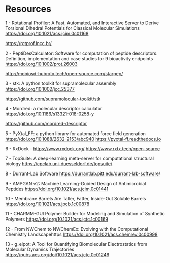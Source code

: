 # Resources

1 - Rotational Profiler: A Fast, Automated, and Interactive Server to Derive Torsional Dihedral Potentials for Classical Molecular Simulations
https://doi.org/10.1021/acs.jcim.0c01168

https://rotprof.lncc.br/

2 - PeptiDesCalculator: Software for computation of peptide descriptors. Definition, implementation and case studies for 9 bioactivity endpoints
https://doi.org/10.1002/prot.26003

http://mobiosd-hubrxtx.tech/open-source.com/starpep/

3 - stk: A python toolkit for supramolecular assembly
https://doi.org/10.1002/jcc.25377

https://github.com/supramolecular-toolkit/stk

4 - Mordred: a molecular descriptor calculator
https://doi.org/10.1186/s13321-018-0258-y

https://github.com/mordred-descriptor

5 - PyXtal_FF: a python library for automated force field generation https://doi.org/10.1088/2632-2153/abc940 https://pyxtal-ff.readthedocs.io

6 - RxDock - https://www.rxdock.org/ https://www.rxtx.tech/open-source

7 - TopSuite: A deep-learning meta-server for computational structural biology https://cpclab.uni-duesseldorf.de/topsuite/

8 - Durrant-Lab Software https://durrantlab.pitt.edu/durrant-lab-software/

9 - AMPGAN v2: Machine Learning-Guided Design of Antimicrobial Peptides https://doi.org/10.1021/acs.jcim.0c01441

10 - Membrane Barrels Are Taller, Fatter, Inside-Out Soluble Barrels https://doi.org/10.1021/acs.jpcb.1c00878

11 - CHARMM-GUI Polymer Builder for Modeling and Simulation of Synthetic Polymers https://doi.org/10.1021/acs.jctc.1c00169

12 - From NWChem to NWChemEx: Evolving with the Computational Chemistry Landscapehttps https://doi.org/10.1021/acs.chemrev.0c00998

13 - g_elpot: A Tool for Quantifying Biomolecular Electrostatics from Molecular Dynamics Trajectories https://pubs.acs.org/doi/10.1021/acs.jctc.0c01246
